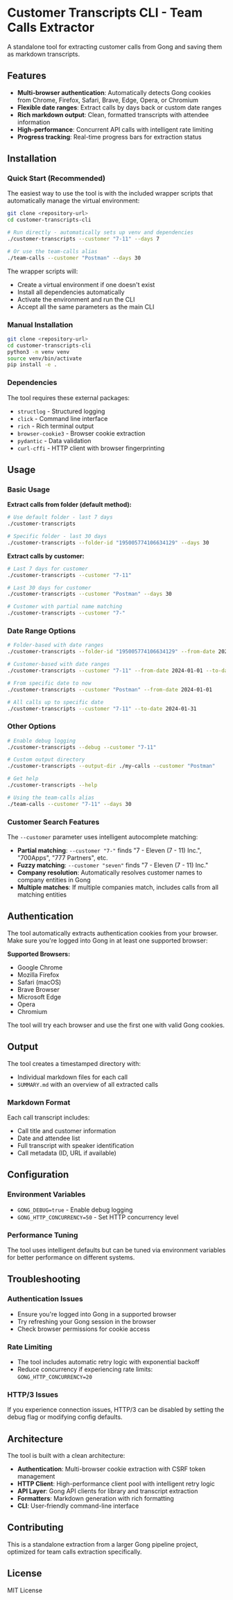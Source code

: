 # Customer Transcripts CLI - Team Calls Extractor

A standalone tool for extracting customer calls from Gong and saving them as markdown transcripts.

## Features

- **Multi-browser authentication**: Automatically detects Gong cookies from Chrome, Firefox, Safari, Brave, Edge, Opera, or Chromium
- **Flexible date ranges**: Extract calls by days back or custom date ranges  
- **Rich markdown output**: Clean, formatted transcripts with attendee information
- **High-performance**: Concurrent API calls with intelligent rate limiting
- **Progress tracking**: Real-time progress bars for extraction status

## Installation

### Quick Start (Recommended)
The easiest way to use the tool is with the included wrapper scripts that automatically manage the virtual environment:

```bash
git clone <repository-url>
cd customer-transcripts-cli

# Run directly - automatically sets up venv and dependencies
./customer-transcripts --customer "7-11" --days 7

# Or use the team-calls alias
./team-calls --customer "Postman" --days 30
```

The wrapper scripts will:
- Create a virtual environment if one doesn't exist
- Install all dependencies automatically  
- Activate the environment and run the CLI
- Accept all the same parameters as the main CLI

### Manual Installation
```bash
git clone <repository-url>
cd customer-transcripts-cli
python3 -m venv venv
source venv/bin/activate
pip install -e .
```

### Dependencies
The tool requires these external packages:
- `structlog` - Structured logging
- `click` - Command line interface 
- `rich` - Rich terminal output
- `browser-cookie3` - Browser cookie extraction
- `pydantic` - Data validation
- `curl-cffi` - HTTP client with browser fingerprinting

## Usage

### Basic Usage

**Extract calls from folder (default method):**
```bash
# Use default folder - last 7 days
./customer-transcripts

# Specific folder - last 30 days  
./customer-transcripts --folder-id "195005774106634129" --days 30
```

**Extract calls by customer:**
```bash
# Last 7 days for customer
./customer-transcripts --customer "7-11" 

# Last 30 days for customer
./customer-transcripts --customer "Postman" --days 30

# Customer with partial name matching
./customer-transcripts --customer "7-" 
```

### Date Range Options
```bash
# Folder-based with date ranges
./customer-transcripts --folder-id "195005774106634129" --from-date 2024-01-01 --to-date 2024-01-31

# Customer-based with date ranges
./customer-transcripts --customer "7-11" --from-date 2024-01-01 --to-date 2024-01-31

# From specific date to now
./customer-transcripts --customer "Postman" --from-date 2024-01-01

# All calls up to specific date  
./customer-transcripts --customer "7-11" --to-date 2024-01-31
```

### Other Options
```bash
# Enable debug logging
./customer-transcripts --debug --customer "7-11"

# Custom output directory  
./customer-transcripts --output-dir ./my-calls --customer "Postman"

# Get help
./customer-transcripts --help

# Using the team-calls alias
./team-calls --customer "7-11" --days 30
```

### Customer Search Features

The `--customer` parameter uses intelligent autocomplete matching:

- **Partial matching**: `--customer "7-"` finds "7 - Eleven (7 - 11) Inc.", "700Apps", "777 Partners", etc.
- **Fuzzy matching**: `--customer "seven"` finds "7 - Eleven (7 - 11) Inc."
- **Company resolution**: Automatically resolves customer names to company entities in Gong
- **Multiple matches**: If multiple companies match, includes calls from all matching entities

## Authentication

The tool automatically extracts authentication cookies from your browser. Make sure you're logged into Gong in at least one supported browser:

**Supported Browsers:**
- Google Chrome
- Mozilla Firefox  
- Safari (macOS)
- Brave Browser
- Microsoft Edge
- Opera
- Chromium

The tool will try each browser and use the first one with valid Gong cookies.

## Output

The tool creates a timestamped directory with:
- Individual markdown files for each call
- `SUMMARY.md` with an overview of all extracted calls

### Markdown Format
Each call transcript includes:
- Call title and customer information
- Date and attendee list
- Full transcript with speaker identification
- Call metadata (ID, URL if available)

## Configuration

### Environment Variables
- `GONG_DEBUG=true` - Enable debug logging
- `GONG_HTTP_CONCURRENCY=50` - Set HTTP concurrency level

### Performance Tuning
The tool uses intelligent defaults but can be tuned via environment variables for better performance on different systems.

## Troubleshooting

### Authentication Issues
- Ensure you're logged into Gong in a supported browser
- Try refreshing your Gong session in the browser
- Check browser permissions for cookie access

### Rate Limiting
- The tool includes automatic retry logic with exponential backoff
- Reduce concurrency if experiencing rate limits: `GONG_HTTP_CONCURRENCY=20`

### HTTP/3 Issues
If you experience connection issues, HTTP/3 can be disabled by setting the debug flag or modifying config defaults.

## Architecture

The tool is built with a clean architecture:
- **Authentication**: Multi-browser cookie extraction with CSRF token management
- **HTTP Client**: High-performance client pool with intelligent retry logic  
- **API Layer**: Gong API clients for library and transcript extraction
- **Formatters**: Markdown generation with rich formatting
- **CLI**: User-friendly command-line interface

## Contributing

This is a standalone extraction from a larger Gong pipeline project, optimized for team calls extraction specifically.

## License

MIT License